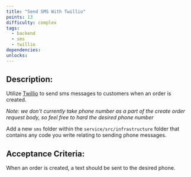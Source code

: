 ```yaml
---
title: "Send SMS With Twillio"
points: 13
difficulty: complex
tags:
  - backend
  - sms
  - twillio
dependencies:
unlocks:
---
```


## Description:

Utilize [Twillio](https://www.twilio.com/en-us) to send sms messages to customers when an order is created.

_Note: we don't currently take phone number as a part of the create order request body, so feel free to hard the desired phone number_

Add a new `sms` folder within the `service/src/infrastructure` folder that contains any code you write relating to sending phone messages.

## Acceptance Criteria:

When an order is created, a text should be sent to the desired phone.
